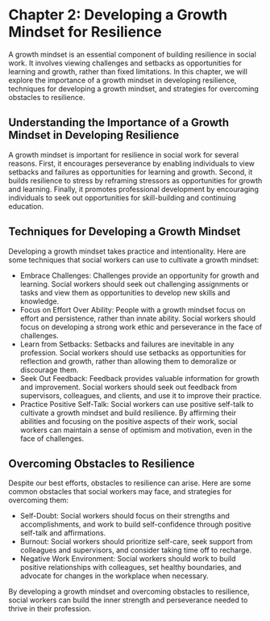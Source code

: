 Chapter 2: Developing a Growth Mindset for Resilience
=====================================================

A growth mindset is an essential component of building resilience in social work. It involves viewing challenges and setbacks as opportunities for learning and growth, rather than fixed limitations. In this chapter, we will explore the importance of a growth mindset in developing resilience, techniques for developing a growth mindset, and strategies for overcoming obstacles to resilience.

Understanding the Importance of a Growth Mindset in Developing Resilience
-------------------------------------------------------------------------

A growth mindset is important for resilience in social work for several reasons. First, it encourages perseverance by enabling individuals to view setbacks and failures as opportunities for learning and growth. Second, it builds resilience to stress by reframing stressors as opportunities for growth and learning. Finally, it promotes professional development by encouraging individuals to seek out opportunities for skill-building and continuing education.

Techniques for Developing a Growth Mindset
------------------------------------------

Developing a growth mindset takes practice and intentionality. Here are some techniques that social workers can use to cultivate a growth mindset:

* Embrace Challenges: Challenges provide an opportunity for growth and learning. Social workers should seek out challenging assignments or tasks and view them as opportunities to develop new skills and knowledge.
* Focus on Effort Over Ability: People with a growth mindset focus on effort and persistence, rather than innate ability. Social workers should focus on developing a strong work ethic and perseverance in the face of challenges.
* Learn from Setbacks: Setbacks and failures are inevitable in any profession. Social workers should use setbacks as opportunities for reflection and growth, rather than allowing them to demoralize or discourage them.
* Seek Out Feedback: Feedback provides valuable information for growth and improvement. Social workers should seek out feedback from supervisors, colleagues, and clients, and use it to improve their practice.
* Practice Positive Self-Talk: Social workers can use positive self-talk to cultivate a growth mindset and build resilience. By affirming their abilities and focusing on the positive aspects of their work, social workers can maintain a sense of optimism and motivation, even in the face of challenges.

Overcoming Obstacles to Resilience
----------------------------------

Despite our best efforts, obstacles to resilience can arise. Here are some common obstacles that social workers may face, and strategies for overcoming them:

* Self-Doubt: Social workers should focus on their strengths and accomplishments, and work to build self-confidence through positive self-talk and affirmations.
* Burnout: Social workers should prioritize self-care, seek support from colleagues and supervisors, and consider taking time off to recharge.
* Negative Work Environment: Social workers should work to build positive relationships with colleagues, set healthy boundaries, and advocate for changes in the workplace when necessary.

By developing a growth mindset and overcoming obstacles to resilience, social workers can build the inner strength and perseverance needed to thrive in their profession.

